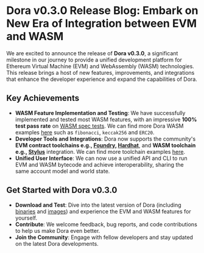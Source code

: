 # Dora v0.3.0 Release Blog: Embark on New Era of Integration between EVM and WASM

We are excited to announce the release of **Dora v0.3.0**, a significant milestone in our journey to provide a unified development platform for Ethereum Virtual Machine (EVM) and WebAssembly (WASM) technologies. This release brings a host of new features, improvements, and integrations that enhance the developer experience and expand the capabilities of Dora.

## Key Achievements

+ **WASM Feature Implementation and Testing**: We have successfully implemented and tested most WASM features, with an impressive **100% test pass rate** on [WASM spec tests](https://github.com/WebAssembly/spec/tree/main/test/core). We can find more Dora WASM examples [here](https://github.com/dp-labs/dora/tree/main/examples/wasm) such as `fibonacci`, `keccak256` and `ERC20`.
+ **Developer Tools and Integrations**: Dora now supports the community's **EVM contract toolchains e.g., [Foundry](https://github.com/foundry-rs/foundry), [Hardhat](https://github.com/NomicFoundation/hardhat)**, and **WASM toolchain e.g., [Stylus](https://github.com/PharosNetwork/pharos-cargo-stylus)** integration. We can find more toolchain examples [here](https://github.com/dp-labs/toolchain-examples).
+ **Unified User Interface**: We can now use a unified API and CLI to run EVM and WASM bytecode and achieve interoperability, sharing the same account model and world state.

## Get Started with Dora v0.3.0

+ **Download and Test**: Dive into the latest version of Dora (including [binaries](https://github.com/dp-labs/dora/releases/tag/v0.3.0) and [images](https://github.com/orgs/dp-labs/packages/container/package/dora)) and experience the EVM and WASM features for yourself.
+ **Contribute**: We welcome feedback, bug reports, and code contributions to help us make Dora even better.
+ **Join the Community**: Engage with fellow developers and stay updated on the latest Dora developments.
